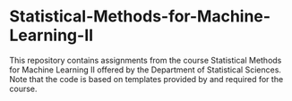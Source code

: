 # Statistical-Methods-for-Machine-Learning-II

This repository contains assignments from the course Statistical Methods for Machine Learning II offered by the Department of Statistical Sciences. Note that the code is based on templates provided by and required for the course.

